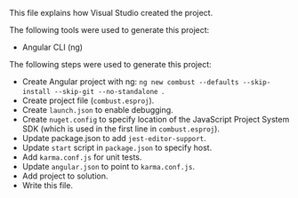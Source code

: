 This file explains how Visual Studio created the project.

The following tools were used to generate this project:
- Angular CLI (ng)

The following steps were used to generate this project:
- Create Angular project with ng: `ng new combust --defaults --skip-install --skip-git --no-standalone `.
- Create project file (`combust.esproj`).
- Create `launch.json` to enable debugging.
- Create `nuget.config` to specify location of the JavaScript Project System SDK (which is used in the first line in `combust.esproj`).
- Update package.json to add `jest-editor-support`.
- Update `start` script in `package.json` to specify host.
- Add `karma.conf.js` for unit tests.
- Update `angular.json` to point to `karma.conf.js`.
- Add project to solution.
- Write this file.
